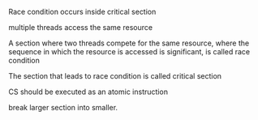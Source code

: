 Race condition occurs inside critical section

multiple threads access the same resource

A section where two threads compete for the same resource, where the sequence in which the resource is accessed is
significant, is called race condition

The section that leads to race condition is called critical section

CS should be executed as an atomic instruction

break larger section into smaller.

